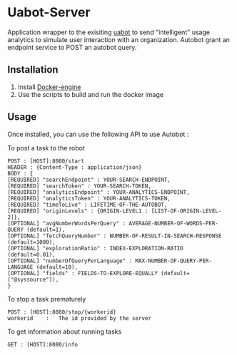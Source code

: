 # Uabot-Server

Application wrapper to the exisiting [uabot](https://github.com/coveo/uabot) to send "intelligent" usage analytics to simulate user interaction with an organization. Autobot grant an endpoint service to POST an autobot query.

## Installation

1. Install [Docker-engine](https://docs.docker.com/engine/installation/)
2. Use the scripts to build and run the docker image

## Usage

Once installed, you can use the following API to use Autobot :

To post a task to the robot
```
POST : [HOST]:8080/start
HEADER : {Content-Type : application/json}
BODY : {
[REQUIRED] "searchEndpoint" : YOUR-SEARCH-ENDPOINT, 
[REQUIRED] "searchToken" : YOUR-SEARCH-TOKEN, 
[REQUIRED] "analyticsEndpoint" : YOUR-ANALYTICS-ENDPOINT, 
[REQUIRED] "analyticsToken" : YOUR-ANALYTICS-TOKEN, 
[REQUIRED] "timeToLive" : LIFETIME-OF-THE-AUTOBOT, 
[REQUIRED] "originLevels" : {ORIGIN-LEVEL1 : [LIST-OF-ORIGIN-LEVEL-2]}, 
[OPTIONAL] "avgNumberWordsPerQuery" : AVERAGE-NUMBER-OF-WORDS-PER-QUERY (default=1), 
[OPTIONAL] "fetchQueryNumber" : NUMBER-OF-RESULT-IN-SEARCH-RESPONSE (default=1000), 
[OPTIONAL] "explorationRatio" : INDEX-EXPLORATION-RATIO (default=0.01), 
[OPTIONAL] "numberOfQueryPerLanguage" : MAX-NUMBER-OF-QUERY-PER-LANGUAGE (default=10), 
[OPTIONAL] "fields" : FIELDS-TO-EXPLORE-EQUALLY (default=["@syssource"]), 
}
```

To stop a task prematurely
```
POST : [HOST]:8080/stop/{workerid}
workerid    :   The id provided by the server
```

To get information about running tasks
```
GET : [HOST]:8080/info
```
